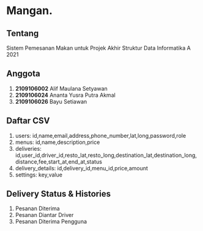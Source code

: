 # Mangan.
## Tentang
Sistem Pemesanan Makan untuk Projek Akhir Struktur Data Informatika A 2021

## Anggota
1. **2109106002** Alif Maulana Setyawan
2. **2109106024** Ananta Yusra Putra Akmal
3. **2109106026** Bayu Setiawan

## Daftar CSV

1. users: id,name,email,address,phone_number,lat,long,password,role
3. menus: id,name,description,price
4. deliveries: id,user_id,driver_id,resto_lat,resto_long,destination_lat,destination_long,distance,fee,start_at,end_at,status
5. delivery_details: id,delivery_id,menu_id,price,amount
7. settings: key,value


## Delivery Status & Histories
1. Pesanan Diterima
2. Pesanan Diantar Driver
3. Pesanan Diterima Pengguna
